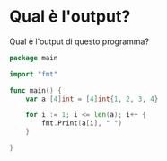 # Qual è l'output?

Qual è l'output di questo programma?

```go
package main

import "fmt"

func main() {
	var a [4]int = [4]int{1, 2, 3, 4}

	for i := 1; i <= len(a); i++ {
		fmt.Print(a[i], " ")
	}

}
```

